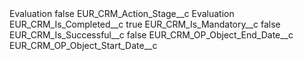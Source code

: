 <?xml version="1.0" encoding="UTF-8"?>
<CustomMetadata xmlns="http://soap.sforce.com/2006/04/metadata" xmlns:xsi="http://www.w3.org/2001/XMLSchema-instance" xmlns:xsd="http://www.w3.org/2001/XMLSchema">
    <label>Evaluation</label>
    <protected>false</protected>
    <values>
        <field>EUR_CRM_Action_Stage__c</field>
        <value xsi:type="xsd:string">Evaluation</value>
    </values>
    <values>
        <field>EUR_CRM_Is_Completed__c</field>
        <value xsi:type="xsd:boolean">true</value>
    </values>
    <values>
        <field>EUR_CRM_Is_Mandatory__c</field>
        <value xsi:type="xsd:boolean">false</value>
    </values>
    <values>
        <field>EUR_CRM_Is_Successful__c</field>
        <value xsi:type="xsd:boolean">false</value>
    </values>
    <values>
        <field>EUR_CRM_OP_Object_End_Date__c</field>
        <value xsi:nil="true"/>
    </values>
    <values>
        <field>EUR_CRM_OP_Object_Start_Date__c</field>
        <value xsi:nil="true"/>
    </values>
</CustomMetadata>
